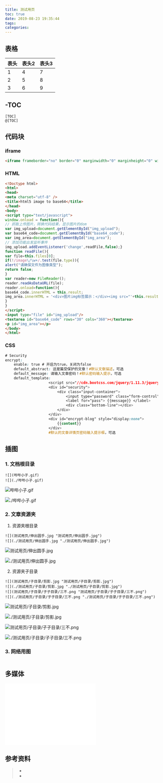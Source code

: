 ```yaml
---
title: 测试用页
toc: true
date: 2019-08-23 19:35:44
tags:
categories:
---
```



## 表格

| 表头 | 表头2 | 表头3 |
| ---- | ----- | ----- |
| 1    | 4     | 7     |
| 2    | 5     | 8     |
| 3    | 6     | 9     |

## -TOC

```
[TOC]
@[TOC]
```

## 代码块

### iframe

```html
<iframe frameborder="no" border="0" marginwidth="0" marginheight="0" width=298 height=52 src="//music.163.com/outchain/player?type=2&id=1859310&auto=0&height=32"></iframe>
```

### HTML

```html
<!Doctype html>
<html>
<head>
<meta charset="utf-8" />
<title>html5 image to base64</title>
</head>
<body>
<script type="text/javascript">
window.onload = function(){ 
// 抓取上传图片，转换代码结果，显示图片的dom
var img_upload=document.getElementById("img_upload");
var base64_code=document.getElementById("base64_code");
var img_area=document.getElementById("img_area");
// 添加功能出发监听事件
img_upload.addEventListener('change',readFile,false);}
function readFile(){
var file=this.files[0];
if(!/image\/\w+/.test(file.type)){ 
alert("请确保文件为图像类型"); 
return false; 
}
var reader=new FileReader();
reader.readAsDataURL(file);
reader.onload=function(){
base64_code.innerHTML = this.result; 
img_area.innerHTML = '<div>图片img标签展示：</div><img src="'+this.result+'" alt=""/>'; 
}
}
</script>
<input type="file" id="img_upload"/>
<textarea id="base64_code" rows="30" cols="360"></textarea>
<p id="img_area"></p>
</body>
</html>
```

### CSS

```css
# Security
encrypt:
    enable: true # 开启为true，关闭为false
    default_abstract: 这是篇受保护的文章！#默认文章描述，可选
    default_message: 请输入文章密码！#默认密码输入提示，可选
    default_template: 
                    <script src="//cdn.bootcss.com/jquery/1.11.3/jquery.min.js"></script>
                    <div id="security">
                        <div class="input-container">
                            <input type="password" class="form-control" id="pass" placeholder=" {{message}} " />
                            <label for="pass"> {{message}} </label>
                            <div class="bottom-line"></div>
                        </div>
                    </div>
                    <div id="encrypt-blog" style="display:none">
                        {{content}}
                    </div>
                    #默认的文章详情页密码输入提示框，可选
```



## 插图

### 1. 文档根目录

   ```
   ![](哔哔小子.gif)
   ![](./哔哔小子.gif)
   ```

   ![](哔哔小子.gif "哔哔小子.gif")

   ![](./哔哔小子.gif "./哔哔小子.gif")

### 2. 文章资源夹

   1. 资源夹根目录

   ```
   ![](测试用页/伸出圆手.jpg "测试用页/伸出圆手.jpg")
   ![](./测试用页/伸出圆手.jpg "./测试用页/伸出圆手.jpg")
   ```

   ![](测试用页/伸出圆手.jpg "测试用页/伸出圆手.jpg")

   ![](./测试用页/伸出圆手.jpg "./测试用页/伸出圆手.jpg")

   2. 资源夹子目录

   ```
   ![](测试用页/子目录/剪影.jpg "测试用页/子目录/剪影.jpg")
   ![](./测试用页/子目录/剪影.jpg "./测试用页/子目录/剪影.jpg")
   ![](测试用页/子目录/子子目录/三不.png "测试用页/子目录/子子目录/三不.png")
   ![](./测试用页/子目录/子子目录/三不.png "./测试用页/子目录/子子目录/三不.png")
   ```

   ![](测试用页/子目录/剪影.jpg "测试用页/子目录/剪影.jpg")

   ![](./测试用页/子目录/剪影.jpg "./测试用页/子目录/剪影.jpg")

   ![](测试用页/子目录/子子目录/三不.png "测试用页/子目录/子子目录/三不.png")

   ![](./测试用页/子目录/子子目录/三不.png "./测试用页/子目录/子子目录/三不.png")

### 3. 网络用图

```

```



## 多媒体

<iframe frameborder="no" border="0" marginwidth="0" marginheight="0" width=298 height=52 src="//music.163.com/outchain/player?type=2&id=1859310&auto=0&height=32"></iframe>


<iframe src="//player.bilibili.com/player.html?aid=65038655&cid=112883511&page=1" scrolling="no" border="0" frameborder="no" framespacing="0" allowfullscreen="true"> </iframe>



## 参考资料

> - []()
> - []()
